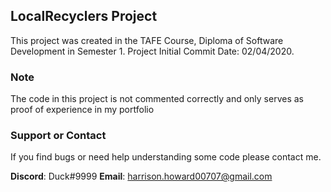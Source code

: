 ## LocalRecyclers Project

This project was created in the TAFE Course, Diploma of Software Development in Semester 1.
Project Initial Commit Date: 02/04/2020.

### Note

The code in this project is not commented correctly and only serves as proof of experience in my portfolio

### Support or Contact

If you find bugs or need help understanding some code please contact me.

**Discord**: Duck#9999
**Email**: harrison.howard00707@gmail.com
